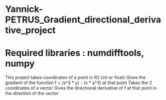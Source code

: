 # Yannick-PETRUS_Gradient_directional_derivative_project

# Required libraries : numdifftools, numpy

 This project takes coordinates of a point in R2 (int or float)
 Gives the gradient of the function f = (x^3 * y) - (x * y^3) at that point
 Takes the 2 coordinates of a vector
 Gives the directional derivative of f at that point in the direction of the vector
